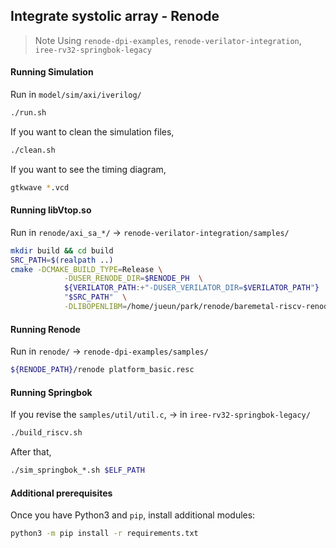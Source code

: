 ## Integrate systolic array - Renode

> Note
> Using `renode-dpi-examples`, `renode-verilator-integration`, `iree-rv32-springbok-legacy`

#### Running Simulation
Run in `model/sim/axi/iverilog/`
```bash
./run.sh
```
If you want to clean the simulation files,
```bash
./clean.sh
```
If you want to see the timing diagram, 
```bash
gtkwave *.vcd
```


#### Running libVtop.so
Run in `renode/axi_sa_*/` -> `renode-verilator-integration/samples/`
```bash
mkdir build && cd build
SRC_PATH=$(realpath ..)
cmake -DCMAKE_BUILD_TYPE=Release \
            -DUSER_RENODE_DIR=$RENODE_PH  \
            ${VERILATOR_PATH:+"-DUSER_VERILATOR_DIR=$VERILATOR_PATH"}  \
            "$SRC_PATH"  \
            -DLIBOPENLIBM=/home/jueun/park/renode/baremetal-riscv-renode/renode-verilator-integration/lib/libopenlibm-Linux-x86_64.a
```


#### Running Renode 
Run in `renode/` -> `renode-dpi-examples/samples/`
```bash
${RENODE_PATH}/renode platform_basic.resc
```

#### Running Springbok
If you revise the `samples/util/util.c`, -> in `iree-rv32-springbok-legacy/`
```bash
./build_riscv.sh
```

After that,
```bash
./sim_springbok_*.sh $ELF_PATH
```


#### Additional prerequisites
Once you have Python3 and `pip`, install additional modules:
```bash
python3 -m pip install -r requirements.txt
```


